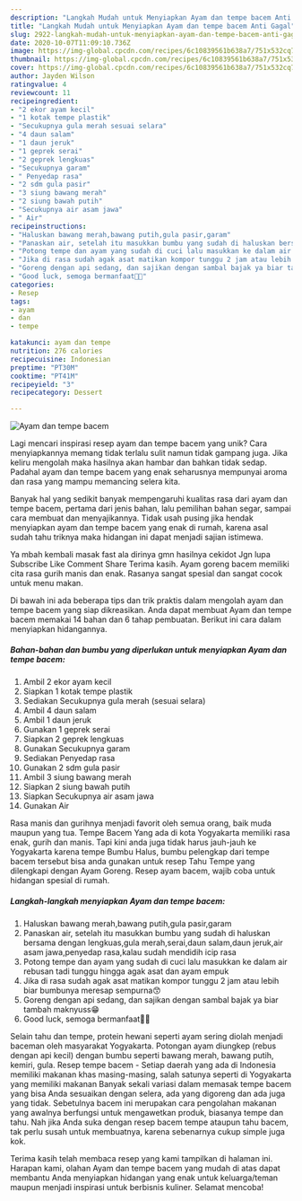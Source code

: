 ```yaml
---
description: "Langkah Mudah untuk Menyiapkan Ayam dan tempe bacem Anti Gagal"
title: "Langkah Mudah untuk Menyiapkan Ayam dan tempe bacem Anti Gagal"
slug: 2922-langkah-mudah-untuk-menyiapkan-ayam-dan-tempe-bacem-anti-gagal
date: 2020-10-07T11:09:10.736Z
image: https://img-global.cpcdn.com/recipes/6c10839561b638a7/751x532cq70/ayam-dan-tempe-bacem-foto-resep-utama.jpg
thumbnail: https://img-global.cpcdn.com/recipes/6c10839561b638a7/751x532cq70/ayam-dan-tempe-bacem-foto-resep-utama.jpg
cover: https://img-global.cpcdn.com/recipes/6c10839561b638a7/751x532cq70/ayam-dan-tempe-bacem-foto-resep-utama.jpg
author: Jayden Wilson
ratingvalue: 4
reviewcount: 11
recipeingredient:
- "2 ekor ayam kecil"
- "1 kotak tempe plastik"
- "Secukupnya gula merah sesuai selara"
- "4 daun salam"
- "1 daun jeruk"
- "1 geprek serai"
- "2 geprek lengkuas"
- "Secukupnya garam"
- " Penyedap rasa"
- "2 sdm gula pasir"
- "3 siung bawang merah"
- "2 siung bawah putih"
- "Secukupnya air asam jawa"
- " Air"
recipeinstructions:
- "Haluskan bawang merah,bawang putih,gula pasir,garam"
- "Panaskan air, setelah itu masukkan bumbu yang sudah di haluskan bersama dengan lengkuas,gula merah,serai,daun salam,daun jeruk,air asam jawa,penyedap rasa,kalau sudah mendidih icip rasa"
- "Potong tempe dan ayam yang sudah di cuci lalu masukkan ke dalam air rebusan tadi tunggu hingga agak asat dan ayam empuk"
- "Jika di rasa sudah agak asat matikan kompor tunggu 2 jam atau lebih biar bumbunya meresap sempurna😙"
- "Goreng dengan api sedang, dan sajikan dengan sambal bajak ya biar tambah maknyuss😁"
- "Good luck, semoga bermanfaat🙏🙏"
categories:
- Resep
tags:
- ayam
- dan
- tempe

katakunci: ayam dan tempe 
nutrition: 276 calories
recipecuisine: Indonesian
preptime: "PT30M"
cooktime: "PT41M"
recipeyield: "3"
recipecategory: Dessert

---
```



![Ayam dan tempe bacem](https://img-global.cpcdn.com/recipes/6c10839561b638a7/751x532cq70/ayam-dan-tempe-bacem-foto-resep-utama.jpg)

Lagi mencari inspirasi resep ayam dan tempe bacem yang unik? Cara menyiapkannya memang tidak terlalu sulit namun tidak gampang juga. Jika keliru mengolah maka hasilnya akan hambar dan bahkan tidak sedap. Padahal ayam dan tempe bacem yang enak seharusnya mempunyai aroma dan rasa yang mampu memancing selera kita.

Banyak hal yang sedikit banyak mempengaruhi kualitas rasa dari ayam dan tempe bacem, pertama dari jenis bahan, lalu pemilihan bahan segar, sampai cara membuat dan menyajikannya. Tidak usah pusing jika hendak menyiapkan ayam dan tempe bacem yang enak di rumah, karena asal sudah tahu triknya maka hidangan ini dapat menjadi sajian istimewa.

Ya mbah kembali masak fast ala dirinya gmn hasilnya cekidot Jgn lupa Subscribe Like Comment Share Terima kasih. Ayam goreng bacem memiliki cita rasa gurih manis dan enak. Rasanya sangat spesial dan sangat cocok untuk menu makan.


Di bawah ini ada beberapa tips dan trik praktis dalam mengolah ayam dan tempe bacem yang siap dikreasikan. Anda dapat membuat Ayam dan tempe bacem memakai 14 bahan dan 6 tahap pembuatan. Berikut ini cara dalam menyiapkan hidangannya.

<!--inarticleads1-->

##### Bahan-bahan dan bumbu yang diperlukan untuk menyiapkan Ayam dan tempe bacem:

1. Ambil 2 ekor ayam kecil
1. Siapkan 1 kotak tempe plastik
1. Sediakan Secukupnya gula merah (sesuai selara)
1. Ambil 4 daun salam
1. Ambil 1 daun jeruk
1. Gunakan 1 geprek serai
1. Siapkan 2 geprek lengkuas
1. Gunakan Secukupnya garam
1. Sediakan  Penyedap rasa
1. Gunakan 2 sdm gula pasir
1. Ambil 3 siung bawang merah
1. Siapkan 2 siung bawah putih
1. Siapkan Secukupnya air asam jawa
1. Gunakan  Air


Rasa manis dan gurihnya menjadi favorit oleh semua orang, baik muda maupun yang tua. Tempe Bacem Yang ada di kota Yogyakarta memiliki rasa enak, gurih dan manis. Tapi kini anda juga tidak harus jauh-jauh ke Yogyakarta karena tempe Bumbu Halus, bumbu pelengkap dari tempe bacem tersebut bisa anda gunakan untuk resep Tahu Tempe yang dilengkapi dengan Ayam Goreng. Resep ayam bacem, wajib coba untuk hidangan spesial di rumah. 

<!--inarticleads2-->

##### Langkah-langkah menyiapkan Ayam dan tempe bacem:

1. Haluskan bawang merah,bawang putih,gula pasir,garam
1. Panaskan air, setelah itu masukkan bumbu yang sudah di haluskan bersama dengan lengkuas,gula merah,serai,daun salam,daun jeruk,air asam jawa,penyedap rasa,kalau sudah mendidih icip rasa
1. Potong tempe dan ayam yang sudah di cuci lalu masukkan ke dalam air rebusan tadi tunggu hingga agak asat dan ayam empuk
1. Jika di rasa sudah agak asat matikan kompor tunggu 2 jam atau lebih biar bumbunya meresap sempurna😙
1. Goreng dengan api sedang, dan sajikan dengan sambal bajak ya biar tambah maknyuss😁
1. Good luck, semoga bermanfaat🙏🙏


Selain tahu dan tempe, protein hewani seperti ayam sering diolah menjadi baceman oleh masyarakat Yogyakarta. Potongan ayam diungkep (rebus dengan api kecil) dengan bumbu seperti bawang merah, bawang putih, kemiri, gula. Resep tempe bacem - Setiap daerah yang ada di Indonesia memiliki makanan khas masing-masing, salah satunya seperti di Yogyakarta yang memiliki makanan Banyak sekali variasi dalam memasak tempe bacem yang bisa Anda sesuaikan dengan selera, ada yang digoreng dan ada juga yang tidak. Sebetulnya bacem ini merupakan cara pengolahan makanan yang awalnya berfungsi untuk mengawetkan produk, biasanya tempe dan tahu. Nah jika Anda suka dengan resep bacem tempe ataupun tahu bacem, tak perlu susah untuk membuatnya, karena sebenarnya cukup simple juga kok. 

Terima kasih telah membaca resep yang kami tampilkan di halaman ini. Harapan kami, olahan Ayam dan tempe bacem yang mudah di atas dapat membantu Anda menyiapkan hidangan yang enak untuk keluarga/teman maupun menjadi inspirasi untuk berbisnis kuliner. Selamat mencoba!
